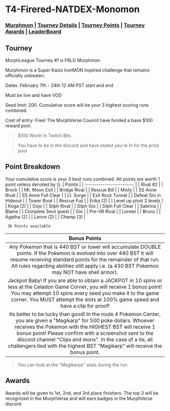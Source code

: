# T4-Firered-NATDEX-Monomon

### [Murphmon](#Murphmon) | [Tourney Details](#Tourney) | [Tourney Points](#Point-Breakdown) | [Tourney Awards](#Awards) | [LeaderBoard](https://github.com/TakeJoshyy/TheMurphVerse/blob/1d4396e7092b5b1f2de452d9ac74828b560425fd/Murphmon-T1-Tourney-2025/leaderboard.md)

## Tourney

MurphLeague Tourney #1 is FRLG Murphmon

Murphmon is a Super Kaizo IronMON inspired challenge that remains officially unbeaten.

Dates: February 7th - 24th 12 AM PST start and end

Must be live and have VOD

Seed limit: 200. Cumulative score will be your 3 highest scoring runs combined.

Cost of entry: Free! The MurphVerse Council have funded a base $100 reward pool.

> $100 Worth In Twitch Bits

> You have to be in the discord and have stated you're in for the prize pool


## Point Breakdown
Your cumulative score is your 3 best runs combined. All points are worth 1 point unless denoted by ().
|           Points          | 
| :-----------------------: | 
| Rival #2                  |
| Brock                     | 
| Mt. Moon Exit             | 
| Bridge Rival              | 
| Rescue Bill               |
| Misty                     | 
| SS Anne Rival             |
| SS Anne Full Clear        |
| Lt. Surge                 |
| Exit Rock Tunnel          |
| Defeat Gio in Hideout     |
| Tower Rival               |
| Rescue Fuji               |
| Erika (2)                 |
| Level up pivot 2 levels   |
| Koga  (2)                 |
| Dojo                      |
| Silph Rival               |
| Silph Gio                 |
| Silph Full Clear          |
| Sabrina                   |
| Blaine                    |
| Complete Sevii quest      |
| Gio                       |
| Pre-VR Rival              |
| Lorelei                   |
| Bruno                     |
| Agatha (2)                |
| Lance (2)                 |
| Champ (3)                 |

     36 Points available 


|        Bonus Points       |
| :-----------------------: |
| Any Pokemon that is 440 BST or lower will accumulate DOUBLE points. If the Pokemon is evolved into over 440 BST it will resume receiving standard points for the remainder of that run. All rules regarding abilities still apply i.e. (a 430 BST Pokemon may NOT have shell armor).               |
| Jackpot Baby! If you are able to obtain a JACKPOT in 10 spins or less at the Celadon Game Corner, you will receive 1 bonus point! You may attempt 10 spins every seed you make it to the game corner. You MUST attempt the slots at 100% game speed and have a clip for proof! |
| Its better to be lucky than good! In the route 4 Pokemon Center, you are given a "Magikarp" for 500 poke dollars. Whoever receives the Pokemon with the HIGHEST BST will receive 1 bonus point! Please confirm with a screenshot sent to the discord channel "Clips and mons". In the case of a tie, all challengers tied with the highest BST "Magikarp" will receive the bonus point. |

> You can look at the "Magikarps" stats during the run

## Awards

Awards will be given to 1st, 2nd, and 3rd place finishers. The top 3 will be recognized in the MurphVerse and will earn badges in the MurphVerse discord.
